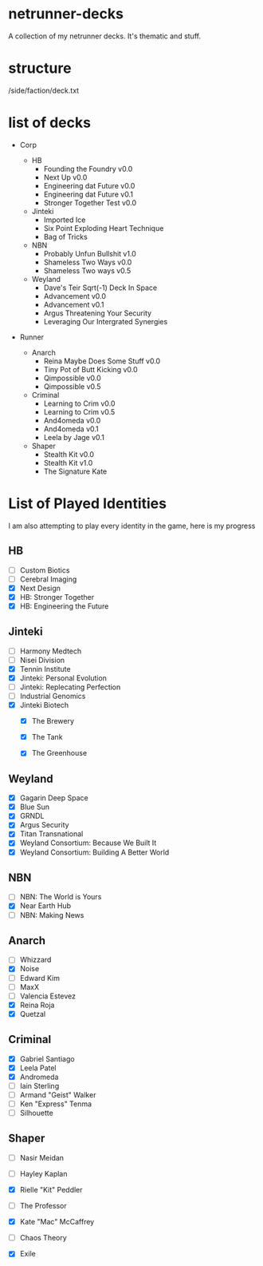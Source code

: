 # netrunner-decks
A collection of my netrunner decks. It's thematic and stuff.

structure
=========
/side/faction/deck.txt

list of decks
=============
- Corp
	 - HB
	 	- Founding the Foundry v0.0
	 	- Next Up v0.0
		- Engineering dat Future v0.0
		- Engineering dat Future v0.1
		- Stronger Together Test v0.0
	 - Jinteki
	 	- Imported Ice
		- Six Point Exploding Heart Technique
		- Bag of Tricks
	 - NBN
	 	- Probably Unfun Bullshit v1.0
		- Shameless Two Ways v0.0
		- Shameless Two ways v0.5
	 - Weyland
	 	- Dave's Teir Sqrt(-1) Deck In Space
		- Advancement v0.0
		- Advancement v0.1
		- Argus Threatening Your Security
		- Leveraging Our Intergrated Synergies

- Runner
	- Anarch
		- Reina Maybe Does Some Stuff v0.0
		- Tiny Pot of Butt Kicking v0.0
		- Qimpossible v0.0
		- Qimpossible v0.5
	- Criminal
		- Learning to Crim v0.0
		- Learning to Crim v0.5
		- And4omeda v0.0
		- And4omeda v0.1
		- Leela by Jage v0.1
	- Shaper
		- Stealth Kit v0.0
		- Stealth Kit v1.0
		- The Signature Kate

List of Played Identities
=========================

I am also attempting to play every identity in the game, here is my progress

HB
--
 - [ ] Custom Biotics
 - [ ] Cerebral Imaging
 - [x] Next Design
 - [x] HB: Stronger Together
 - [x] HB: Engineering the Future

Jinteki
-------
 - [ ] Harmony Medtech
 - [ ] Nisei Division
 - [x] Tennin Institute
 - [x] Jinteki: Personal Evolution
 - [ ] Jinteki: Replecating Perfection
 - [ ] Industrial Genomics
 - [x] Jinteki Biotech
 	 - [x] The Brewery
 	 - [x] The Tank
 	 - [x] The Greenhouse


Weyland
-------
 - [x] Gagarin Deep Space
 - [x] Blue Sun
 - [x] GRNDL
 - [x] Argus Security
 - [x] Titan Transnational
 - [x] Weyland Consortium: Because We Built It
 - [x] Weyland Consortium: Building A Better World

NBN
---
 - [ ] NBN: The World is Yours
 - [x] Near Earth Hub
 - [ ] NBN: Making News

Anarch
------
 - [ ] Whizzard
 - [x] Noise
 - [ ] Edward Kim
 - [ ] MaxX
 - [ ] Valencia Estevez
 - [x] Reina Roja
 - [x] Quetzal

Criminal
--------
 - [x] Gabriel Santiago
 - [x] Leela Patel
 - [x] Andromeda
 - [ ] Iain Sterling
 - [ ] Armand "Geist" Walker
 - [ ] Ken "Express" Tenma
 - [ ] Silhouette

Shaper
------
 - [ ] Nasir Meidan
 - [ ] Hayley Kaplan
 - [x] Rielle "Kit"  Peddler
 - [ ] The Professor
 - [x] Kate "Mac" McCaffrey
 - [ ] Chaos Theory
 - [x] Exile



